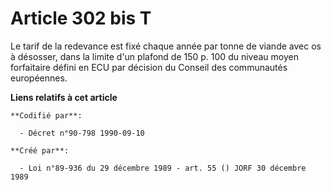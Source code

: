# Article 302 bis T

Le tarif de la redevance est fixé chaque année par tonne de viande avec os à désosser, dans la limite d'un plafond de 150 p.
100 du niveau moyen forfaitaire défini en ECU par décision du Conseil des communautés européennes.

**Liens relatifs à cet article**

	**Codifié par**:

	  - Décret n°90-798 1990-09-10

	**Créé par**:

	  - Loi n°89-936 du 29 décembre 1989 - art. 55 () JORF 30 décembre 1989
